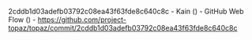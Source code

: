 2cddb1d03adefb03792c08ea43f63fde8c640c8c - Kain () - GitHub Web Flow () - https://github.com/project-topaz/topaz/commit/2cddb1d03adefb03792c08ea43f63fde8c640c8c
